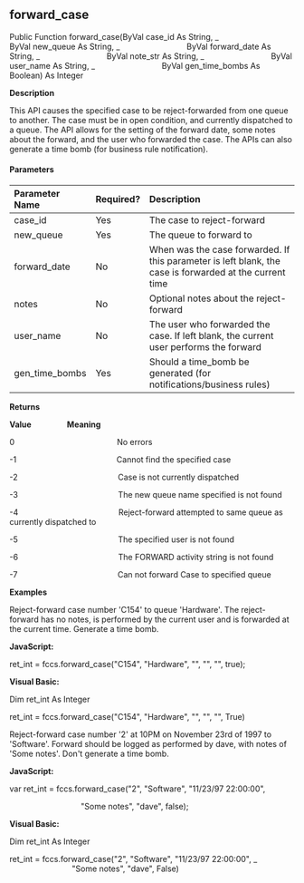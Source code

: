 forward_case
------------

Public Function forward_case(ByVal case_id As String, _
                             ByVal new_queue As String, _
                             ByVal forward_date As String, _
                             ByVal note_str As String, _
                             ByVal user_name As String, _
                             ByVal gen_time_bombs As Boolean) As Integer

**Description**

This API causes the specified case to be reject-forwarded from one queue to another. The case must be in open condition, and currently dispatched to a queue. The API allows for the setting of the forward date, some notes about the forward, and the user who forwarded the case. The APIs can also generate a time bomb (for business rule notification).

#### Parameters

| Parameter Name | Required? | Description |
|:--- |:--- |:--- |
| case_id | Yes | The case to reject-forward |
| new_queue | Yes | The queue to forward to |
| forward_date | No | When was the case forwarded. If this parameter is left blank, the case is forwarded at the current time |
| notes | No | Optional notes about the reject-forward |
| user_name | No | The user who forwarded the case. If left blank, the current user performs the forward |
| gen_time_bombs | Yes | Should a time_bomb be generated (for notifications/business rules) |

**Returns**

**Value**                **Meaning**

0                                              No errors

-1                                             Cannot find the specified case

-2                                             Case is not currently dispatched

-3                                             The new queue name specified is not found

-4                                             Reject-forward attempted to same queue as currently dispatched to

-5                                             The specified user is not found

-6                                             The FORWARD activity string is not found

-7                                             Can not forward Case to specified queue

**Examples**

 Reject-forward case number 'C154' to queue 'Hardware'. The reject-forward has no notes, is performed by the current user and is forwarded at the current time. Generate a time bomb.

**JavaScript:**

ret_int = fccs.forward_case("C154", "Hardware", "", "", "", true);

**Visual Basic:**

Dim ret_int As Integer

ret_int = fccs.forward_case("C154", "Hardware", "", "", "", True)

 Reject-forward case number '2' at 10PM on November 23rd of 1997 to 'Software'. Forward should be logged as performed by dave, with notes of 'Some notes'. Don't generate a time bomb.

**JavaScript:**

var ret_int = fccs.forward_case("2", "Software", "11/23/97 22:00:00",

                                "Some notes", "dave", false);

**Visual Basic:**

Dim ret_int As Integer

ret_int = fccs.forward_case("2", "Software", "11/23/97 22:00:00", _
                            "Some notes", "dave", False)